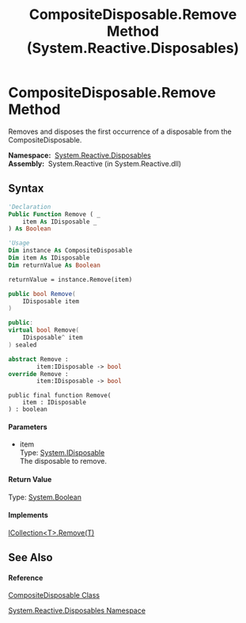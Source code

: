 ﻿---
title: CompositeDisposable.Remove Method  (System.Reactive.Disposables)
TOCTitle: Remove Method
ms:assetid: M:System.Reactive.Disposables.CompositeDisposable.Remove(System.IDisposable)
ms:mtpsurl: https://msdn.microsoft.com/en-us/library/system.reactive.disposables.compositedisposable.remove(v=VS.103)
ms:contentKeyID: 36068683
ms.date: 06/28/2011
mtps_version: v=VS.103
f1_keywords:
- System.Reactive.Disposables.CompositeDisposable.Remove
dev_langs:
- CSharp
- JScript
- VB
- FSharp
- c++
---

# CompositeDisposable.Remove Method

Removes and disposes the first occurrence of a disposable from the CompositeDisposable.

**Namespace:**  [System.Reactive.Disposables](hh229090\(v=vs.103\).md)  
**Assembly:**  System.Reactive (in System.Reactive.dll)

## Syntax

``` vb
'Declaration
Public Function Remove ( _
    item As IDisposable _
) As Boolean
```

``` vb
'Usage
Dim instance As CompositeDisposable
Dim item As IDisposable
Dim returnValue As Boolean

returnValue = instance.Remove(item)
```

``` csharp
public bool Remove(
    IDisposable item
)
```

``` c++
public:
virtual bool Remove(
    IDisposable^ item
) sealed
```

``` fsharp
abstract Remove : 
        item:IDisposable -> bool 
override Remove : 
        item:IDisposable -> bool 
```

``` jscript
public final function Remove(
    item : IDisposable
) : boolean
```

#### Parameters

  - item  
    Type: [System.IDisposable](https://msdn.microsoft.com/en-us/library/aax125c9)  
    The disposable to remove.  

#### Return Value

Type: [System.Boolean](https://msdn.microsoft.com/en-us/library/a28wyd50)  

#### Implements

[ICollection\<T\>.Remove(T)](https://msdn.microsoft.com/en-us/library/m:system.collections.generic.icollection%601.remove\(%600\)\(v=VS.103\))  

## See Also

#### Reference

[CompositeDisposable Class](hh228980\(v=vs.103\).md)

[System.Reactive.Disposables Namespace](hh229090\(v=vs.103\).md)

